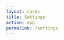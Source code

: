 ```yaml
---
layout: cards
title: Settings
action: app
permalink: /settings
---
```

<div id="account"></div>
<div id="settings"></div>
